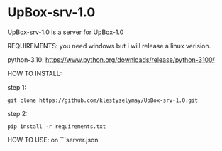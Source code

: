 # UpBox-srv-1.0
UpBox-srv-1.0 is a server for UpBox-1.0

REQUIREMENTS: you need windows but i will release a linux verision.

python-3.10: https://www.python.org/downloads/release/python-3100/

HOW TO INSTALL:

step 1: 
```
git clone https://github.com/klestyselymay/UpBox-srv-1.0.git
```
step 2:
```
pip install -r requirements.txt
```

HOW TO USE:
on ```server.json
